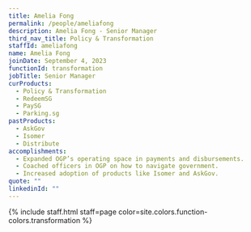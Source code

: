 ```yaml
---
title: Amelia Fong
permalink: /people/ameliafong
description: Amelia Fong - Senior Manager
third_nav_title: Policy & Transformation
staffId: ameliafong
name: Amelia Fong
joinDate: September 4, 2023
functionId: transformation
jobTitle: Senior Manager
curProducts:
  - Policy & Transformation
  - RedeemSG
  - PaySG
  - Parking.sg
pastProducts:
  - AskGov
  - Isomer
  - Distribute
accomplishments:
  - Expanded OGP’s operating space in payments and disbursements.
  - Coached officers in OGP on how to navigate government.
  - Increased adoption of products like Isomer and AskGov.
quote: ""
linkedinId: ""
---
```


{% include staff.html staff=page color=site.colors.function-colors.transformation %}

